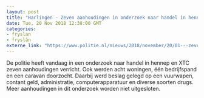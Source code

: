 ```yaml
---
layout: post
title: "Harlingen - Zeven aanhoudingen in onderzoek naar handel in hennep en XTC"
date: Tue, 20 Nov 2018 12:38:00 GMT
categories: 
- fryslan 
- fryslân 
externe_link: "https://www.politie.nl/nieuws/2018/november/20/01---zeven-aanhoudingen-in-onderzoek-naar-handel-in-hennep-en-xtc.html"
---
```


De politie heeft vandaag in een onderzoek naar handel in hennep en XTC zeven aanhoudingen verricht. Ook werden acht woningen, één bedrijfspand en een caravan doorzocht. Daarbij werd beslag gelegd op een vuurwapen, contant geld, administratie, computerapparatuur en diverse soorten drugs. Meer aanhoudingen in dit onderzoek worden niet uitgesloten.
